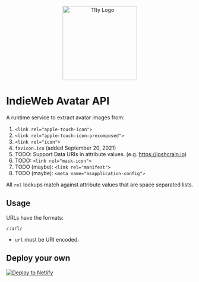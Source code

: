 <p align="center"><img src="https://www.11ty.dev/img/logo-github.svg" width="200" height="200" alt="11ty Logo"></p>

# IndieWeb Avatar API

A runtime service to extract avatar images from:

1. `<link rel="apple-touch-icon">`
1. `<link rel="apple-touch-icon-precomposed">`
1. `<link rel="icon">`
1. `favicon.ico` (added September 20, 2021)
1. TODO: Support Data URIs in attribute values. (e.g. https://joshcrain.io)
1. TODO: `<link rel="mask-icon">`
1. TODO (maybe): `<link rel="manifest">`
1. TODO (maybe): `<meta name="msapplication-config">`

All `rel` lookups match against attribute values that are space separated lists.

## Usage

URLs have the formats:

```
/:url/
```

* `url` must be URI encoded.

## Deploy your own

<a href="https://app.netlify.com/start/deploy?repository=https://github.com/11ty/api-indieweb-avatar"><img src="https://www.netlify.com/img/deploy/button.svg" alt="Deploy to Netlify"></a>

<!-- 
### Advanced: Manual Cache Busting

If the screenshots aren’t updating at a high enough frequency you can pass in your own cache busting key using an underscore prefix `_` after your URL.

This can be any arbitrary string tied to your unique build, here’s an example that uses the date to at-most request a new version every day.:

```
/:url/_20210802/
``` -->
